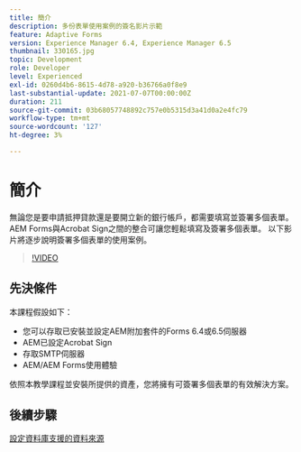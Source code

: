 ```yaml
---
title: 簡介
description: 多份表單使用案例的簽名影片示範
feature: Adaptive Forms
version: Experience Manager 6.4, Experience Manager 6.5
thumbnail: 330165.jpg
topic: Development
role: Developer
level: Experienced
exl-id: 0260d4b6-8615-4d78-a920-b36766a0f8e9
last-substantial-update: 2021-07-07T00:00:00Z
duration: 211
source-git-commit: 03b68057748892c757e0b5315d3a41d0a2e4fc79
workflow-type: tm+mt
source-wordcount: '127'
ht-degree: 3%

---
```


# 簡介

無論您是要申請抵押貸款還是要開立新的銀行帳戶，都需要填寫並簽署多個表單。 AEM Forms與Acrobat Sign之間的整合可讓您輕鬆填寫及簽署多個表單。
以下影片將逐步說明簽署多個表單的使用案例。

>[!VIDEO](https://video.tv.adobe.com/v/330165?quality=12&learn=on)

## 先決條件

本課程假設如下：

* 您可以存取已安裝並設定AEM附加套件的Forms 6.4或6.5伺服器
* AEM已設定Acrobat Sign
* 存取SMTP伺服器
* AEM/AEM Forms使用體驗

依照本教學課程並安裝所提供的資產，您將擁有可簽署多個表單的有效解決方案。

## 後續步驟

[設定資料庫支援的資料來源](./configure-data-source.md)
